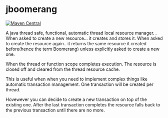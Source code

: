 # jboomerang
[![Maven Central](https://maven-badges.herokuapp.com/maven-central/io.github.kayr/jboomerang/badge.svg?style=plastic)](https://maven-badges.herokuapp.com/maven-central/io.github.kayr/jboomerang)

A java thread safe, functional, automatic thread local resource manager. 
.
When asked to create a new resource... it creates and stores it. When asked to create the resource again.. it returns the same resource it created before(hence the term Boomerang) unless explicitly asked to create a new one.


When the thread or function scope completes execution. The resource is closed off and cleared from the thread resource cache.


This is useful when when you need to implement complex things like automatic transaction management. One transaction will be created per thread. 

Hovewever you can decide to create a new transaction on top of the existing one. After the last transaction completes the resource falls back to the previous transaction until there are no more.

